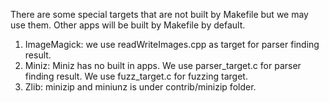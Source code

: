 There are some special targets that are not built by Makefile but we may use them. Other apps will be built by Makefile by default.

1. ImageMagick: we use readWriteImages.cpp as target for parser finding result.
2. Miniz: Miniz has no built in apps. We use parser_target.c for parser finding result. We use fuzz_target.c for fuzzing target.
3. Zlib: minizip and miniunz is under contrib/minizip folder.

